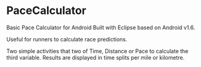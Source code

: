 # PaceCalculator
Basic Pace Calculator for Android
Built with Eclipse based on Android v1.6.

Useful for runners to calculate race predictions.

Two simple activities that two of Time, Distance or Pace to calculate the third variable. Results are displayed in time splits per mile or kilometre.


